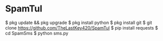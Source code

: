 # SpamTul
$ pkg update &amp;&amp; pkg upgrade $ pkg install python $ pkg install git $ git clone https://github.com/TheLastKey420/SpamTul $ pip install requests $ cd SpamSms $ python sms.py
